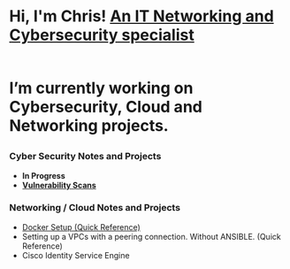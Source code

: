 
<h1>Hi, I'm Chris! <a href="https://github.com/ChrisWMaker80">An IT Networking and Cybersecurity specialist</a>
<br><br>

  
I’m currently working on Cybersecurity, Cloud and Networking projects.



<h3> Cyber Security Notes and Projects</h3>


- <b> In Progress</b>
- <b><A href="https://github.com/ChrisWMaker80/Vulnerabletesting001"> Vulnerability Scans</a></b>



<h3> Networking / Cloud Notes and Projects</h3>

- <a href="https://github.com/ChrisWMaker80/Dock-Test-1">Docker Setup (Quick Reference)</a>
- Setting up a VPCs with a peering connection. Without ANSIBLE. (Quick Reference)
- Cisco Identity Service Engine







[linkedin]: https://www.linkedin.com/in/christopher-williams-7a503572

<br>





